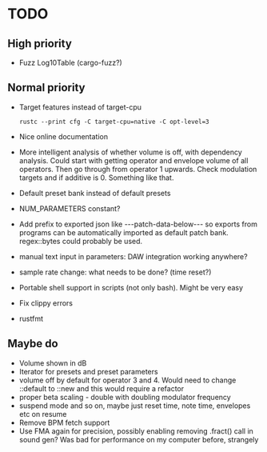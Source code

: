# TODO

## High priority

* Fuzz Log10Table (cargo-fuzz?)

## Normal priority

* Target features instead of target-cpu

    `rustc --print cfg -C target-cpu=native -C opt-level=3`

* Nice online documentation
* More intelligent analysis of whether volume is off, with dependency analysis.
  Could start with getting operator and envelope volume of all operators. Then
  go through from operator 1 upwards. Check modulation targets and if additive
  is 0. Something like that.
* Default preset bank instead of default presets
* NUM_PARAMETERS constant?
* Add prefix to exported json like ---patch-data-below--- so exports from
  programs can be automatically imported as default patch bank. regex::bytes
  could probably be used.
* manual text input in parameters: DAW integration working anywhere?
* sample rate change: what needs to be done? (time reset?)
* Portable shell support in scripts (not only bash). Might be very easy
* Fix clippy errors
* rustfmt

## Maybe do

* Volume shown in dB
* Iterator for presets and preset parameters
* volume off by default for operator 3 and 4. Would need to change ::default to ::new and this would require a refactor
* proper beta scaling - double with doubling modulator frequency
* suspend mode and so on, maybe just reset time, note time, envelopes etc on resume
* Remove BPM fetch support
* Use FMA again for precision, possibly enabling removing .fract() call
  in sound gen? Was bad for performance on my computer before, strangely